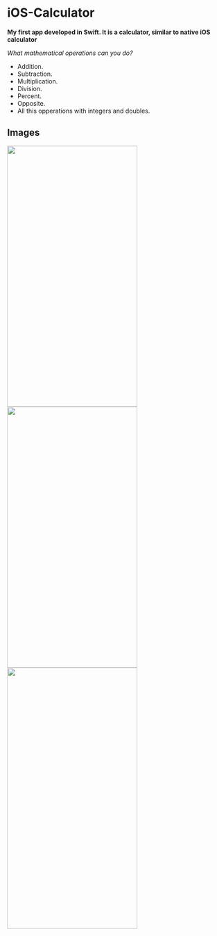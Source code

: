 # iOS-Calculator

**My first app developed in Swift. It is a calculator, similar to native iOS calculator**

*What mathematical operations can you do?*

- Addition.
- Subtraction.
- Multiplication.
- Division.
- Percent.
- Opposite.
- All this opperations with integers and doubles.


## Images

<img src="https://user-images.githubusercontent.com/72042861/152383869-7a2ca4f4-2f13-4126-a3d4-589d379891ba.png" width="300" height="600"/>
<img src="https://user-images.githubusercontent.com/72042861/152384013-059a3ea9-6265-450a-997f-020359a8a5cb.png" width="300" height="600"/>
<img src="https://user-images.githubusercontent.com/72042861/152384132-eb5b759a-5dec-4d29-9b83-f8e416b3c219.png" width="300" height="600"/>
